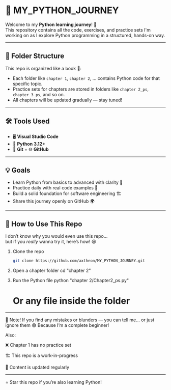 # 🐍 MY_PYTHON_JOURNEY

Welcome to my **Python learning journey**! 🚀  
This repository contains all the code, exercises, and practice sets I'm working on as I explore Python programming in a structured, hands-on way.

---

## 📁 Folder Structure

This repo is organized like a book 📖:

- Each folder like `chapter 1`, `chapter 2`, ... contains Python code for that specific topic.
- Practice sets for chapters are stored in folders like `chapter 2_ps`, `chapter 3_ps`, and so on.
- All chapters will be updated gradually — stay tuned!

---

## 🛠️ Tools Used

- 🖥️ **Visual Studio Code**
- 🐍 **Python 3.12+**
- 🔧 **Git** + 🌐 **GitHub**

---

## 💡 Goals

- Learn Python from basics to advanced with clarity 🧠  
- Practice daily with real code examples 🔁  
- Build a solid foundation for software engineering 🏗️  
- Share this journey openly on GitHub 🌍

---

## 🧪 How to Use This Repo

I don’t know why you would even use this repo...  
but if you *really* wanna try it, here’s how! 😆

1. Clone the repo  
   ```bash
   git clone https://github.com/axtheon/MY_PYTHON_JOURNEY.git

2. Open a chapter folder
   cd "chapter 2"

3. Run the Python file
   python "chapter 2/Chapter2_ps.py"
   # Or any file inside the folder

---

📌 Note!
If you find any mistakes or blunders —
you can tell me... or just ignore them 😅
Because I’m a complete beginner!

Also:

❌ Chapter 1 has no practice set

🏗️ This repo is a work-in-progress

🔄 Content is updated regularly

---

⭐ Star this repo if you’re also learning Python!

